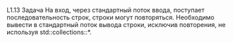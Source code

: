 L1.13
Задача
На вход, через стандартный поток ввода, поступает последовательность строк, строки могут повторяться. Необходимо вывести в стандартный поток вывода строки, исключив повторения, не используя std::collections::*.